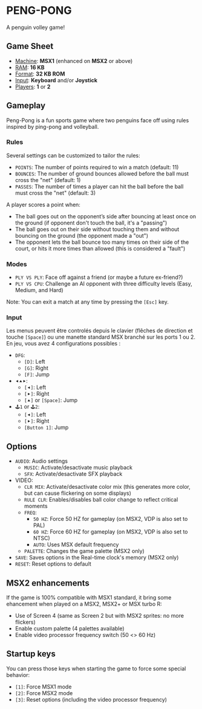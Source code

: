 # PENG-PONG
A penguin volley game!

## Game Sheet
- <ins>Machine</ins>: **MSX1** (enhanced on **MSX2** or above)
- <ins>RAM</ins>:     **16 KB**
- <ins>Format</ins>:  **32 KB ROM**
- <ins>Input</ins>:   **Keyboard** and/or **Joystick**
- <ins>Players</ins>: **1** or **2**

## Gameplay
Peng-Pong is a fun sports game where two penguins face off using rules inspired by ping-pong and volleyball.

### Rules
Several settings can be customized to tailor the rules:
- `POINTS`: The number of points required to win a match (default: 11)
- `BOUNCES`: The number of ground bounces allowed before the ball must cross the "net" (default: 1)
- `PASSES`: The number of times a player can hit the ball before the ball must cross the "net" (default: 3)

A player scores a point when:
- The ball goes out on the opponent’s side after bouncing at least once on the ground (if opponent don't touch the ball, it's a "passing")
- The ball goes out on their side without touching them and without bouncing on the ground (the opponent made a "out")
- The opponent lets the ball bounce too many times on their side of the court, or hits it more times than allowed (this is considered a "fault")

### Modes
- `PLY VS PLY`: Face off against a friend (or maybe a future ex-friend?)
- `PLY VS CPU`: Challenge an AI opponent with three difficulty levels (Easy, Medium, and Hard)

Note: You can exit a match at any time by pressing the `[Esc]` key.

### Input
Les menus peuvent être controlés depuis le clavier (flêches de direction et touche `[Space]`) ou une manette standard MSX branché sur les ports 1 ou 2.
En jeu, vous avez 4 configurations possibles :
- `DFG`:
  - `[D]`: Left
  - `[G]`: Right
  - `[F]`: Jump
- `⯇⯅⯈`:
  - `[⯇]`: Left
  - `[⯈]`: Right
  - `[⯅]` or `[Space]`: Jump
- `🕹️1` or `🕹️2`:
  - `[⯇]`: Left
  - `[⯈]`: Right
  - `[Button 1]`: Jump

## Options
- `AUDIO`: Audio settings
  - `MUSIC`: Activate/desactivate music playback
  - `SFX`: Activate/desactivate SFX playback
- VIDEO: 
  - `CLR MIX`: Activate/desactivate color mix (this generates more color, but can cause flickering on some displays)
  - `RULE CLR`: Enables/disables ball color change to reflect critical moments
  - `FREQ`:
    - `50 HZ`: Force 50 HZ for gameplay (on MSX2, VDP is also set to PAL)
    - `60 HZ`: Force 60 HZ for gameplay (on MSX2, VDP is also set to NTSC)
    - `AUTO`: Uses MSX default frequency
  - `PALETTE`: Changes the game palette (MSX2 only)
- `SAVE`: Saves options in the Real-time clock's memory (MSX2 only)
- `RESET`: Reset options to default

## MSX2 enhancements
If the game is 100% compatible with MSX1 standard, it bring some ehancement when played on a MSX2, MSX2+ or MSX turbo R:
- Use of Screen 4 (same as Screen 2 but with MSX2 sprites: no more flickers)
- Enable custom palette (4 palettes available)
- Enable video processor frequency switch (50 <> 60 Hz)

## Startup keys
You can press those keys when starting the game to force some special behavior:
- `[1]`: Force MSX1 mode
- `[2]`: Force MSX2 mode
- `[3]`: Reset options (including the video processor frequency)
